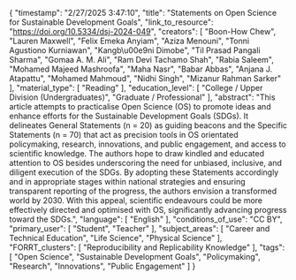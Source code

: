 {
    "timestamp": "2/27/2025 3:47:10",
    "title": "Statements on Open Science for Sustainable Development Goals",
    "link_to_resource": "https://doi.org/10.5334/dsj-2024-049",
    "creators": [
        "Boon-How Chew",
        "Lauren Maxwell",
        "Felix Emeka Anyiam",
        "Aziza Menouni",
        "Tonni Agustiono Kurniawan",
        "Kangb\u00e9ni Dimobe",
        "Til Prasad Pangali Sharma",
        "Gomaa A. M. Ali",
        "Ram Devi Tachamo Shah",
        "Rabia Saleem",
        "Mohamed Majeed Mashroofa",
        "Maha Nasr",
        "Babar Abbas",
        "Anjana J. Atapattu",
        "Mohamed Mahmoud",
        "Nidhi Singh",
        "Mizanur Rahman Sarker"
    ],
    "material_type": [
        "Reading"
    ],
    "education_level": [
        "College / Upper Division (Undergraduates)",
        "Graduate / Professional"
    ],
    "abstract": "This article attempts to practicalise Open Science (OS) to promote ideas and enhance efforts for the Sustainable Development Goals (SDGs). It delineates General Statements (n = 20) as guiding beacons and the Specific Statements (n = 70) that act as precision tools in OS orientated policymaking, research, innovations, and public engagement, and access to scientific knowledge. The authors hope to draw kindled and educated attention to OS besides underscoring the need for unbiased, inclusive, and diligent execution of the SDGs. By adopting these Statements accordingly and in appropriate stages within national strategies and ensuring transparent reporting of the progress, the authors envision a transformed world by 2030. With this appeal, scientific endeavours could be more effectively directed and optimised with OS, significantly advancing progress toward the SDGs.",
    "language": [
        "English"
    ],
    "conditions_of_use": "CC BY",
    "primary_user": [
        "Student",
        "Teacher"
    ],
    "subject_areas": [
        "Career and Technical Education",
        "Life Science",
        "Physical Science"
    ],
    "FORRT_clusters": [
        "Reproducibility and Replicability Knowledge"
    ],
    "tags": [
        "Open Science",
        "Sustainable Development Goals",
        "Policymaking",
        "Research",
        "Innovations",
        "Public Engagement"
    ]
}